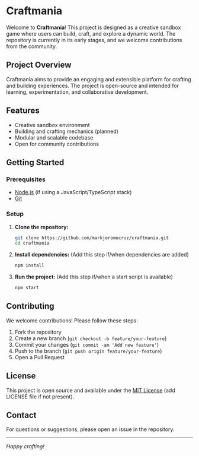 # Craftmania

Welcome to **Craftmania**! This project is designed as a creative sandbox game where users can build, craft, and explore a dynamic world. The repository is currently in its early stages, and we welcome contributions from the community.

## Project Overview
Craftmania aims to provide an engaging and extensible platform for crafting and building experiences. The project is open-source and intended for learning, experimentation, and collaborative development.

## Features
- Creative sandbox environment
- Building and crafting mechanics (planned)
- Modular and scalable codebase
- Open for community contributions

## Getting Started

### Prerequisites
- [Node.js](https://nodejs.org/) (if using a JavaScript/TypeScript stack)
- [Git](https://git-scm.com/)

### Setup
1. **Clone the repository:**
   ```bash
   git clone https://github.com/markjeromecruz/craftmania.git
   cd craftmania
   ```
2. **Install dependencies:**
   (Add this step if/when dependencies are added)
   ```bash
   npm install
   ```
3. **Run the project:**
   (Add this step if/when a start script is available)
   ```bash
   npm start
   ```

## Contributing
We welcome contributions! Please follow these steps:
1. Fork the repository
2. Create a new branch (`git checkout -b feature/your-feature`)
3. Commit your changes (`git commit -am 'Add new feature'`)
4. Push to the branch (`git push origin feature/your-feature`)
5. Open a Pull Request

## License
This project is open source and available under the [MIT License](LICENSE) (add LICENSE file if not present).

## Contact
For questions or suggestions, please open an issue in the repository.

---

*Happy crafting!* 